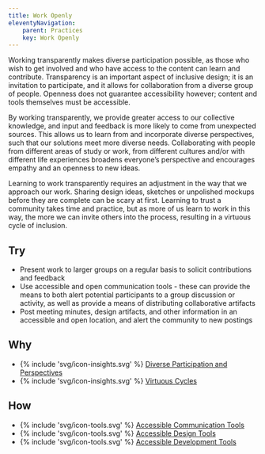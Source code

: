 ```yaml
---
title: Work Openly
eleventyNavigation:
    parent: Practices
    key: Work Openly
---
```


Working transparently makes diverse participation possible, as those who wish to get involved and who have access to the
content can learn and contribute. Transparency is an important aspect of inclusive design; it is an invitation to
participate, and it allows for collaboration from a diverse group of people. Openness does not guarantee accessibility
however; content and tools themselves must be accessible.

By working transparently, we provide greater access to our collective knowledge, and input and feedback is more likely
to come from unexpected sources. This allows us to learn from and incorporate diverse perspectives, such that our
solutions meet more diverse needs. Collaborating with people from different areas of study or work, from different
cultures and/or with different life experiences broadens everyone’s perspective and encourages empathy and an openness
to new ideas.

Learning to work transparently requires an adjustment in the way that we approach our work. Sharing design ideas,
sketches or unpolished mockups before they are complete can be scary at first. Learning to trust a community takes time
and practice, but as more of us learn to work in this way, the more we can invite others into the process, resulting in
a virtuous cycle of inclusion.

## Try

* Present work to larger groups on a regular basis to solicit contributions and feedback
* Use accessible and open communication tools - these can provide the means to both alert potential participants to a
  group discussion or activity, as well as provide a means of distributing collaborative artifacts
* Post meeting minutes, design artifacts, and other information in an accessible and open location, and alert the
  community to new postings

## Why

* {% include 'svg/icon-insights.svg' %} [Diverse Participation and Perspectives](../../insights/diverse-participation-and-perspectives/)
* {% include 'svg/icon-insights.svg' %} [Virtuous Cycles](../../insights/virtuous-cycles/)

## How

* {% include 'svg/icon-tools.svg' %} [Accessible Communication Tools](../../tools/accessible-communication-tools/)
* {% include 'svg/icon-tools.svg' %} [Accessible Design Tools](../../tools/accessible-design-tools/)
* {% include 'svg/icon-tools.svg' %} [Accessible Development Tools](../../tools/accessible-development-tools/)
